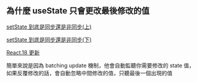 ## 為什麼 useState 只會更改最後修改的值

[setState 到底是同步還是非同步(上)](https://ithelp.ithome.com.tw/articles/10257993)

[setState 到底是同步還是非同步(下)](https://ithelp.ithome.com.tw/articles/10257994)

[React.18 更新](https://jason-memo.dev/posts/react-18/)

簡單來說是因為 batching update 機制，他會自動監聽你需要修改的 state 值，如果反覆修改的話，會自動忽略中間修改的值，只聽最後一個出現的值
